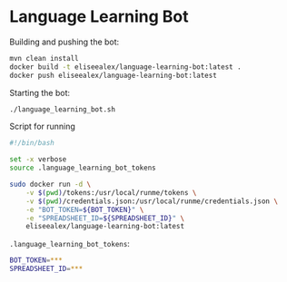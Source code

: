 # Language Learning Bot

Building and pushing the bot:
```bash
mvn clean install
docker build -t eliseealex/language-learning-bot:latest .
docker push eliseealex/language-learning-bot:latest 
```

Starting the bot:
```bash
./language_learning_bot.sh 
```

Script for running
```bash
#!/bin/bash

set -x verbose
source .language_learning_bot_tokens

sudo docker run -d \
    -v $(pwd)/tokens:/usr/local/runme/tokens \
    -v $(pwd)/credentials.json:/usr/local/runme/credentials.json \
    -e "BOT_TOKEN=${BOT_TOKEN}" \
    -e "SPREADSHEET_ID=${SPREADSHEET_ID}" \
    eliseealex/language-learning-bot:latest
```

`.language_learning_bot_tokens`:
```bash
BOT_TOKEN=***
SPREADSHEET_ID=***
```